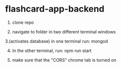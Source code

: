# flashcard-app-backend

1. clone repo

2. navigate to folder in two different terminal windows

3.(activates database) in one terminal run: mongod

4. In the other terminal, run: npm run start 


5. make sure that the "CORS" chrome tab is turned on
